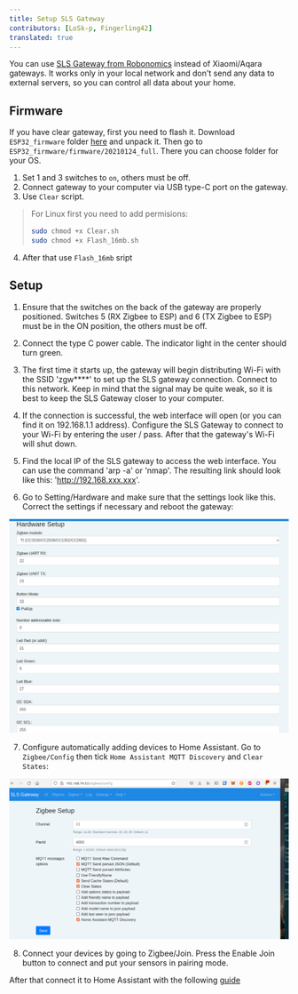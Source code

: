 ```yaml
---
title: Setup SLS Gateway
contributors: [LoSk-p, Fingerling42]
translated: true
---
```


You can use [SLS Gateway from Robonomics](https://easyeda.com/ludovich88/robonomics_sls_gateway_v01) instead of Xiaomi/Aqara gateways. It works only in your local network and don't send any data to external servers, so you can control all data about your home.

## Firmware

If you have clear gateway, first you need to flash it. Download `ESP32_firmware` folder [here](https://drive.google.com/drive/folders/1h_XRUVWM8f5BtzlPs-sxU6WpR_D1mZgC?usp=sharing) and unpack it. Then go to `ESP32_firmware/firmware/20210124_full`. There you can choose folder for your OS. 

1. Set 1 and 3 switches to `on`, others must be off.
2. Connect gateway to your computer via USB type-C port on the gateway.
3. Use `Clear` script.

> For Linux first you need to add permisions:
> ```bash
> sudo chmod +x Clear.sh
> sudo chmod +x Flash_16mb.sh
> ```
4. After that use `Flash_16mb` sript

## Setup

1. Ensure that the switches on the back of the gateway are properly positioned. Switches 5 (RX Zigbee to ESP) and 6 (TX Zigbee to ESP) must be in the ON position, the others must be off. 

2. Connect the type C power cable. The indicator light in the center should turn green.

3. The first time it starts up, the gateway will begin distributing Wi-Fi with the SSID 'zgw****' to set up the SLS gateway connection. Connect to this network. Keep in mind that the signal may be quite weak, so it is best to keep the SLS Gateway closer to your computer. 

4. If the connection is successful, the web interface will open (or you can find it on 192.168.1.1 address). Configure the SLS Gateway to connect to your Wi-Fi by entering the user / pass. After that the gateway's Wi-Fi will shut down. 

5. Find the local IP of the SLS gateway to access the web interface. You can use the command 'arp -a' or 'nmap'. The resulting link should look like this: 'http://192.168.xxx.xxx'.

6. Go to Setting/Hardware and make sure that the settings look like this. Correct the settings if necessary and reboot the gateway:

![sls-hardware](../images/home-assistant/sls-hardware.jpg)

7. Configure automatically adding devices to Home Assistant. Go to `Zigbee/Config` then tick `Home Assistant MQTT Discovery` and `Clear States`:

![sls-hass](../images/home-assistant/sls-hass.png)

8. Connect your devices by going to Zigbee/Join. Press the Enable Join button to connect and put your sensors in pairing mode. 

After that connect it to Home Assistant with the following [guide](/docs/sls-gateway-connect)